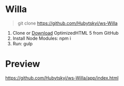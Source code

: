 # Willa

> git clone https://github.com/Hubytskyi/ws-Willa

1. Clone or [Download](https://github.com/Hubytskyi/ws-Willa.zip) OptimizedHTML 5 from GitHub
2. Install Node Modules: npm i
3. Run: gulp

# Preview

https://github.com/Hubytskyi/ws-Willa/app/index.html